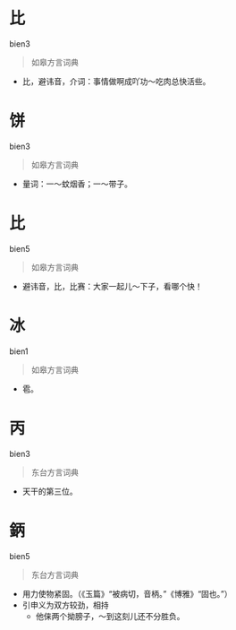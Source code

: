 # 比
bien3
> 如皋方言词典
- 比，避讳音，介词：事情做啊成吖功～吃肉总快活些。

# 饼
bien3
> 如皋方言词典
- 量词：一～蚊烟香；一～带子。

# 比
bien5
> 如皋方言词典
- 避讳音，比，比赛：大家一起儿～下子，看哪个快！

# 冰
bien1
> 如皋方言词典
- 雹。

# 丙
bien3
> 东台方言词典
- 天干的第三位。

# 鈵
bien5
> 东台方言词典
- 用力使物紧固。（《玉篇》“被病切，音柄。”《博雅》“固也。”）
- 引申义为双方较劲，相持
  - 他俫两个拗膀子，～到这刻儿还不分胜负。

